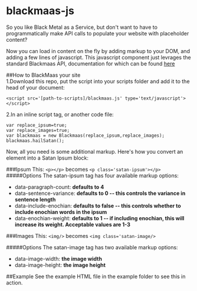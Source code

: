 blackmaas-js
============

So you like Black Metal as a Service, but don't want to have to programmatically make API calls to populate your website with placeholder content?  

Now you can load in content on the fly by adding markup to your DOM, and adding a few lines of javascript.  This javascript component just levrages the standard Blackmaas API, documentation for which can be found [here](http://blackmaas.com/api)

##How to BlackMaas your site  
1.Download this repo, put the script into your scripts folder and add it to the head of your document:  

```<script src='[path-to-scripts]/blackmaas.js' type='text/javascript'></script>```  

2.In an inline script tag, or another code file:  

```
var replace_ipsum=true;
var replace_images=true;
var blackmaas = new Blackmaas(replace_ipsum,replace_images);
blackmaas.hailSatan();
```

Now, all you need is some additional markup. Here's how you convert an element into a Satan Ipsum block:

###Ipsum
This: ```<p></p>``` becomes ```<p class='satan-ipsum'></p>```
#####Options
The satan-ipsum tag has four available markup options:  
* data-paragraph-count: **defaults to 4**  
* data-sentence-variance: **defaults to 0 -- this controls the variance in sentence length**  
* data-include-enochian: **defaults to false -- this controls whether to include enochian words in the ipsum**  
* data-enochian-weight: **defaults to 1 -- if including enochian, this will increase its weight. Acceptable values are 1-3**

###Images
This: ```<img/>``` becomes ```<img class='satan-image/>```  

#####Options
The satan-image tag has two available markup options:  
* data-image-width: **the image width**  
* data-image-height: **the image height**

##Example
See the example HTML file in the example folder to see this in action.



